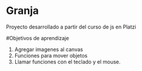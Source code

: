 # Granja
Proyecto desarrollado a partir del curso de js en Platzi

#Objetivos de aprendizaje

1. Agregar imagenes al canvas
2. Funciones para mover objetos
3. Llamar funciones con el teclado y el mouse.
